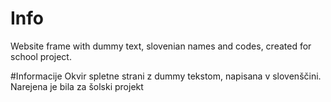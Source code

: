 # Info
Website frame with dummy text, slovenian names and codes, created for school project.

#Informacije
Okvir spletne strani z dummy tekstom, napisana v slovenščini. Narejena je bila za šolski projekt
